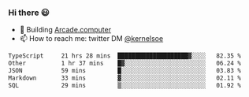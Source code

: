### Hi there 😃

- 🔨 Building [Arcade.computer](https://arcade.computer)
- 📫 How to reach me: twitter DM [@kernelsoe](https://twitter.com/kernelsoe)

<!--START_SECTION:waka-->

```txt
TypeScript     21 hrs 28 mins  ████████████████████▓░░░░   82.35 %
Other          1 hr 37 mins    █▓░░░░░░░░░░░░░░░░░░░░░░░   06.24 %
JSON           59 mins         █░░░░░░░░░░░░░░░░░░░░░░░░   03.83 %
Markdown       33 mins         ▓░░░░░░░░░░░░░░░░░░░░░░░░   02.11 %
SQL            29 mins         ▒░░░░░░░░░░░░░░░░░░░░░░░░   01.92 %
```

<!--END_SECTION:waka-->
